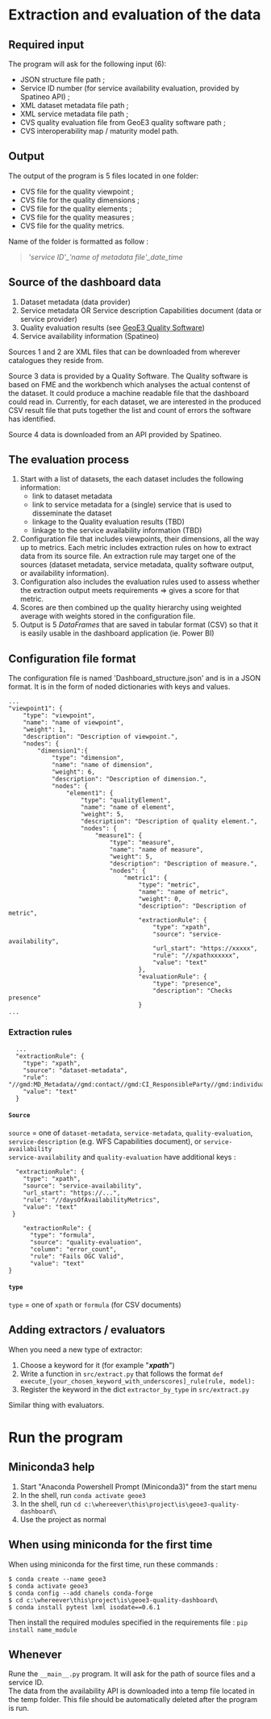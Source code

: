 # Extraction and evaluation of the data

## Required input 

The program will ask for the following input (6):
- JSON structure file path ;
- Service ID number (for service availability evaluation, provided by Spatineo API) ;
- XML dataset metadata file path ;
- XML service metadata file path ;
- CVS quality evaluation file from GeoE3 quality software path ;
- CVS interoperability map / maturity model path.

## Output

The output of the program is 5 files located in one folder:
- CVS file for the quality viewpoint ;
- CVS file for the quality dimensions ;
- CVS file for the quality elements ;
- CVS file for the quality measures ;
- CVS file for the quality metrics.

Name of the folder is formatted as follow :  
> *'service ID'_'name of metadata file'_date_time*  

## Source of the dashboard data

1. Dataset metadata (data provider)
2. Service metadata OR Service description Capabilities document (data or service provider)
3. Quality evaluation results (see [GeoE3 Quality Software](https://github.com/opengeospatial/GEOE3/tree/main/Geoe3-Quality-Software))
4. Service availability information (Spatineo)

Sources 1 and 2 are XML files that can be downloaded from wherever catalogues they reside from.

Source 3 data is provided by a Quality Software. The Quality software is based on FME and the workbench which analyses the actual contenst of the dataset. It could produce a machine readable file that the dashboard could read in. Currently, for each dataset, we are interested in the produced CSV result file that puts together the list and count of errors the software has identified.

Source 4 data is downloaded from an API provided by Spatineo.

## The evaluation process

1. Start with a list of datasets, the each dataset includes the following information:
    - link to dataset metadata
    - link to service metadata for a (single) service that is used to disseminate the dataset
    - linkage to the Quality evaluation results (TBD)
    - linkage to the service availability information (TBD)
2. Configuration file that includes viewpoints, their dimensions, all the way up to metrics. Each metric includes extraction rules on how to extract data from its source file. An extraction rule may target one of the sources (dataset metadata, service metadata, quality software output, or availability information).
3. Configuration also includes the evaluation rules used to assess whether the extraction output meets requirements => gives a score for that metric.
4. Scores are then combined up the quality hierarchy using weighted average with weights stored in the configuration file.
5. Output is 5 *DataFrames* that are saved in tabular format (CSV) so that it is easily usable in the dashboard application (ie. Power BI)

## Configuration file format

The configuration file is named 'Dashboard_structure.json' and is in a JSON format.
It is in the form of noded dictionaries with keys and values.

```
...
"viewpoint1": {
    "type": "viewpoint",
    "name": "name of viewpoint",
    "weight": 1,
    "description": "Description of viewpoint.",
    "nodes": {
        "dimension1":{
            "type": "dimension",
            "name": "name of dimension",
            "weight": 6,
            "description": "Description of dimension.",
            "nodes": {
                "element1": {
                    "type": "qualityElement",
                    "name": "name of element",
                    "weight": 5,
                    "description": "Description of quality element.",
                    "nodes": {
                        "measure1": {
                            "type": "measure",
                            "name": "name of measure",
                            "weight": 5,
                            "description": "Description of measure.",
                            "nodes": {
                                "metric1": {
                                    "type": "metric",
                                    "name": "name of metric",
                                    "weight": 0,
                                    "description": "Description of metric",
                                    "extractionRule": {
                                        "type": "xpath",
                                        "source": "service-availability",
                                        "url_start": "https://xxxxx",
                                        "rule": "//xpathxxxxxx",
                                        "value": "text"                                        
                                    },
                                    "evaluationRule": {
                                        "type": "presence",
                                        "description": "Checks presence"
                                    }
...
```

### Extraction rules

```
  ... 
  "extractionRule": {
    "type": "xpath",
    "source": "dataset-metadata", 
    "rule": "//gmd:MD_Metadata//gmd:contact//gmd:CI_ResponsibleParty//gmd:individualName//gco:CharacterString",
    "value": "text"
  }
```
#### `Source`

`source` = one of `dataset-metadata`, `service-metadata`, `quality-evaluation`, `service-description` (e.g. WFS Capabilities document), or `service-availability`  
    `service-availability` and `quality-evaluation` have additional keys :
```
  "extractionRule": {
    "type": "xpath",
    "source": "service-availability",
    "url_start": "https://...",
    "rule": "//daysOfAvailabilityMetrics",
    "value": "text"  
 }
```
```
    "extractionRule": {
      "type": "formula",
      "source": "quality-evaluation",
      "column": "error_count",
      "rule": "Fails OGC Valid",
      "value": "text"                                       
}
```
#### `type`
`type` = one of `xpath` or  `formula` (for CSV documents)


## Adding extractors / evaluators

When you need a new type of extractor:
1. Choose a keyword for it (for example "***xpath***")
2. Write a function in `src/extract.py` that follows the format `def execute_[your_chosen_keyword_with_underscores]_rule(rule, model):`
3. Register the keyword in the dict `extractor_by_type` in `src/extract.py`

Similar thing with evaluators.

# Run the program

## Miniconda3 help

1. Start "Anaconda Powershell Prompt (Miniconda3)" from the start menu
2. In the shell, run `conda activate geoe3`
3. In the shell, run `cd c:\whereever\this\project\is\geoe3-quality-dashboard\`
4. Use the project as normal

## When using miniconda for the first time
When using miniconda for the first time, run these commands :
```
$ conda create --name geoe3
$ conda activate geoe3
$ conda config --add chanels conda-forge
$ cd c:\whereever\this\project\is\geoe3-quality-dashboard\
$ conda install pytest lxml isodate==0.6.1
```
Then install the required modules specified in the requirements file : ```pip install name_module```

## Whenever

Rune the ```__main__.py``` program.
It will ask for the path of source files and a service ID.  
The data from the availability API is downloaded into a temp file located in the temp folder. This file should be automatically deleted after the program is run.
